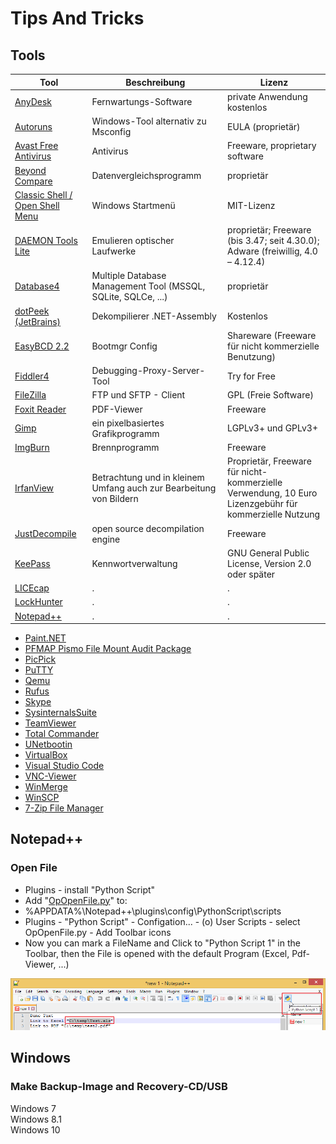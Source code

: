 # Tips And Tricks

## Tools

|Tool|Beschreibung|Lizenz|
|-|-|-|
| [AnyDesk](src/Tools/AnyDesk/AnyDesk.md) | Fernwartungs-Software | private Anwendung kostenlos |
| [Autoruns](src/Tools/Autoruns/Autoruns.md) | Windows-Tool alternativ zu Msconfig | EULA (proprietär) |
| [Avast Free Antivirus](src/Tools/Avast_Antivirus/Avast_Antivirus.md) | Antivirus | Freeware, proprietary software |
| [Beyond Compare](src/Tools/Beyond_Compare/Beyond_Compare.md) | Datenvergleichsprogramm | proprietär |
| [Classic Shell / Open Shell Menu](src/Tools/Classic_Shell/Classic_Shell.md) | Windows Startmenü | MIT-Lizenz |
| [DAEMON Tools Lite](src/Tools/DAEMON_Tools_Lite/DAEMON_Tools_Lite.md) | Emulieren optischer Laufwerke | proprietär; Freeware (bis 3.47; seit 4.30.0); Adware (freiwillig, 4.0 – 4.12.4) |
| [Database4](src/Tools/Database4/Database4.md)| Multiple Database Management Tool (MSSQL, SQLite, SQLCe, ...) | proprietär |
| [dotPeek (JetBrains)](src/Tools/dotPeek/dotPeek.md) | Dekompilierer .NET-Assembly | Kostenlos |
| [EasyBCD 2.2](src/Tools/EasyBCD/EasyBCD.md)| Bootmgr Config | Shareware (Freeware für nicht kommerzielle Benutzung) |
| [Fiddler4](src/Tools/Fiddler/Fiddler.md) | Debugging-Proxy-Server-Tool | Try for Free |
| [FileZilla](src/Tools/FileZilla/FileZilla.md) | FTP und SFTP - Client | GPL (Freie Software) |
| [Foxit Reader](src/Tools/Foxit_Reader/Foxit_Reader.md) | PDF-Viewer | Freeware |
| [Gimp](src/Tools/Gimp/Gimp.md) | ein pixelbasiertes Grafikprogramm | LGPLv3+ und GPLv3+ |
| [ImgBurn](src/Tools/ImgBurn/ImgBurn.md) | Brennprogramm | Freeware |
| [IrfanView](src/Tools/IrfanView/IrfanView.md) | Betrachtung und in kleinem Umfang auch zur Bearbeitung von Bildern | Proprietär, Freeware für nicht-kommerzielle Verwendung, 10 Euro Lizenzgebühr für kommerzielle Nutzung |
| [JustDecompile](src/Tools/JustDecompile/JustDecompile.md) | open source decompilation engine | Freeware |
| [KeePass](src/Tools/KeePass/KeePass.md) | Kennwortverwaltung | GNU General Public License, Version 2.0 oder später |
| [LICEcap](src/Tools/LICEcap/LICEcap.md) | . | . |
| [LockHunter](src/Tools/LockHunter/LockHunter.md) | . | . |
| [Notepad++](src/Tools/Notepad++/Notepad++.md) | . | . |
* [Paint.NET](src/Tools/Paint.NET/Paint.NET.md)
* [PFMAP Pismo File Mount Audit Package](src/Tools/PFMAP/PFMAP.md)
* [PicPick](src/Tools/PicPick/PicPick.md)
* [PuTTY](src/Tools/PuTTY/PuTTY.md)
* [Qemu](src/Tools/Qemu/Qemu.md)
* [Rufus](src/Tools/Rufus/Rufus.md)
* [Skype](src/Tools/Skype/Skype.md)
* [SysinternalsSuite](src/Tools/SysinternalsSuite/SysinternalsSuite.md)
* [TeamViewer](src/Tools/TeamViewer/TeamViewer.md)
* [Total Commander](src/Tools/Total_Commander/Total_Commander.md)
* [UNetbootin](src/Tools/UNetbootin/UNetbootin.md)
* [VirtualBox](src/Tools/VirtualBox/VirtualBox.md)
* [Visual Studio Code](src/Tools/VisualStudioCode/VisualStudioCode.md)
* [VNC-Viewer](src/Tools/VNC-Viewer/VNC-Viewer.md)
* [WinMerge](src/Tools/WinMerge/WinMerge.md)
* [WinSCP](src/Tools/WinSCP/WinSCP.md)
* [7-Zip File Manager](src/Tools/7-Zip/7-Zip.md)

## Notepad++

### Open File
* Plugins - install "Python Script"
* Add "[OpOpenFile.py](src/Notepad++/Python_Script/OpOpenFile.py)" to:
* %APPDATA%\Notepad++\plugins\config\PythonScript\scripts
* Plugins - "Python Script" - Configation... - (o) User Scripts - select OpOpenFile.py - Add Toolbar icons
* Now you can mark a FileName and Click to "Python Script 1" in the Toolbar, then the File is opened with the default Program (Excel, Pdf-Viewer, ...)

![](src/Notepad++/Python_Script/img/Bild_20211218_191026_001.png)

## Windows
### Make Backup-Image and Recovery-CD/USB
Windows 7  
Windows 8.1  
Windows 10
